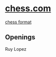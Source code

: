 
[chess.com](https://chess.com)
======

[chess format](https://onp4.com/@p4/7ntaq)

Openings
------

Ruy Lopez

